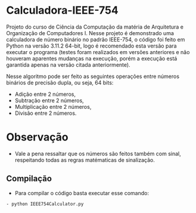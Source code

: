 # Calculadora-IEEE-754

 Projeto do curso de Ciência da Computação da matéria de Arquitetura e Organização de Computadores I.
Nesse projeto é demonstrado uma calculadora de número binário no padrão IEEE-754, o código foi feito em Python na versão 3.11.2 64-bit, 
logo é recomendado esta versão para executar o programa (testes foram realizados em versões anteriores e não houveram aparentes mudanças na execução, 
porém a execução está garantida apenas na versão citada anteriormente).

 Nesse algoritmo pode ser feito as seguintes operações entre números binários de precisão dupla, ou seja, 64 bits:
 - Adição entre 2 números,
 - Subtração entre 2 números,
 - Multiplicação entre 2 números,
 - Divisão entre 2 números.

# Observação
- Vale a pena ressaltar que os números são feitos também com sinal, respeitando todas as regras matématicas de sinalização.



## Compilação
- Para compilar o código basta executar esse comando:
```bash
- python IEEE754Calculator.py
